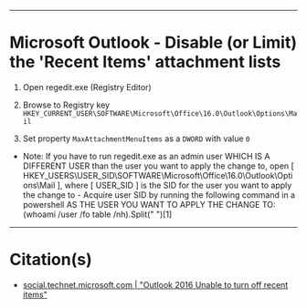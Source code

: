 
***
# Microsoft Outlook - Disable (or Limit) the 'Recent Items' attachment lists

1. Open regedit.exe (Registry Editor)

2. Browse to Registry key `HKEY_CURRENT_USER\SOFTWARE\Microsoft\Office\16.0\Outlook\Options\Mail`

3. Set property `MaxAttachmentMenuItems` as a `DWORD` with value `0`

- Note: If you have to run regedit.exe as an admin user WHICH IS A DIFFERENT USER than the user you want to apply the change to, open [ HKEY_USERS\USER_SID\SOFTWARE\Microsoft\Office\16.0\Outlook\Options\Mail ], where [ USER_SID ] is the SID for the user you want to apply the change to - Acquire user SID by running the following command in a powershell AS THE USER YOU WANT TO APPLY THE CHANGE TO:   (whoami /user /fo table /nh).Split(" ")[1]


***
# Citation(s)
- [social.technet.microsoft.com  |  "Outlook 2016 Unable to turn off recent items"](https://social.technet.microsoft.com/Forums/ie/en-US/f9759ed9-3e9b-4161-86e4-47bde3501573/outlook-2016-unable-to-turn-off-recent-items?forum=outlook)
